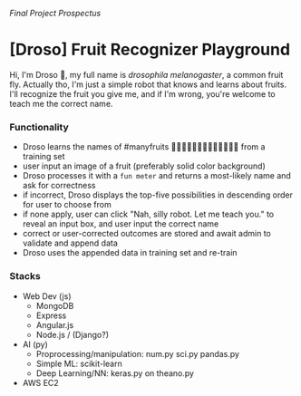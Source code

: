 _Final Project Prospectus_
# [Droso] Fruit Recognizer Playground
Hi, I'm Droso :honeybee:, my full name is _drosophila melanogaster_, a common fruit fly. Actually tho, I'm just a simple robot that knows and learns about fruits. I'll recognize the fruit you give me, and if I'm wrong, you're welcome to teach me the correct name.

### Functionality
* Droso learns the names of #manyfruits :apple::green_apple::tangerine::lemon::cherries::grapes::watermelon::strawberry::peach::melon::banana::pear::pineapple: from a training set
* user input an image of a fruit (preferably solid color background)
* Droso processes it with a `fun meter` and returns a most-likely name and ask for correctness
* if incorrect, Droso displays the top-five possibilities in descending order for user to choose from
* if none apply, user can click "Nah, silly robot. Let me teach you." to reveal an input box, and user input the correct name
* correct or user-corrected outcomes are stored and await admin to validate and append data
* Droso uses the appended data in training set and re-train

### Stacks
* Web Dev (js)
  * MongoDB
  * Express
  * Angular.js
  * Node.js / (Django?)
* AI (py)
  * Proprocessing/manipulation: num.py sci.py pandas.py
  * Simple ML: scikit-learn
  * Deep Learning/NN: keras.py on theano.py
* AWS EC2

